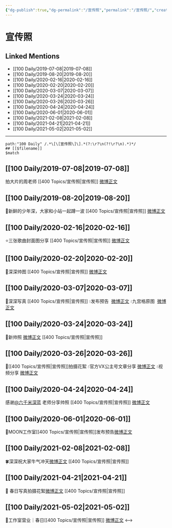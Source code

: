 ```yaml
---
{"dg-publish":true,"dg-permalink":"/宣传照","permalink":"/宣传照/","created":"2023-03-27T13:35:13.217+08:00","updated":"2023-04-10T17:21:14.470+08:00"}
---
```


# 宣传照

## Linked Mentions
- [[100 Daily/2019-07-08\|2019-07-08]]
- [[100 Daily/2019-08-20\|2019-08-20]]
- [[100 Daily/2020-02-16\|2020-02-16]]
- [[100 Daily/2020-02-20\|2020-02-20]]
- [[100 Daily/2020-03-07\|2020-03-07]]
- [[100 Daily/2020-03-24\|2020-03-24]]
- [[100 Daily/2020-03-26\|2020-03-26]]
- [[100 Daily/2020-04-24\|2020-04-24]]
- [[100 Daily/2020-06-01\|2020-06-01]]
- [[100 Daily/2021-02-08\|2021-02-08]]
- [[100 Daily/2021-04-21\|2021-04-21]]
- [[100 Daily/2021-05-02\|2021-05-02]]


---

```expander
path:"100 Daily" /.*\[\[宣传照\]\].*(?:\r?\n(?!\r?\n).*)*/
## [[$filename]]
$match
```
## [[100 Daily/2019-07-08\|2019-07-08]]
拍大片的周老师 [[400 Topics/宣传照\|宣传照]]
[微博正文](https://m.weibo.cn/6466290670/4391924129583825)

## [[100 Daily/2019-08-20\|2019-08-20]]
🌱新鲜的少年深，大家和小站一起蹲一波 [[400 Topics/宣传照\|宣传照]]
[微博正文](https://m.weibo.cn/6466290670/4407492840825511)

## [[100 Daily/2020-02-16\|2020-02-16]]
⭐️三张歌曲封面图分享 [[400 Topics/宣传照\|宣传照]]
[微博正文](https://m.weibo.cn/6466290670/4472723805404177)
## [[100 Daily/2020-02-20\|2020-02-20]]
🌸深深帅图 [[400 Topics/宣传照\|宣传照]]
[微博正文](https://m.weibo.cn/6466290670/4474055791277009)
## [[100 Daily/2020-03-07\|2020-03-07]]
🌠深深写真 [[400 Topics/宣传照\|宣传照]]
💧发布预告  [微博正文](https://m.weibo.cn/6466290670/4479790503122564)
💧九宫格原图  [微博正文](https://m.weibo.cn/6466290670/4479805003580152)
## [[100 Daily/2020-03-24\|2020-03-24]]
🎵新帅照 [微博正文](https://m.weibo.cn/6466290670/4485999101225387) [[400 Topics/宣传照\|宣传照]]
## [[100 Daily/2020-03-26\|2020-03-26]]
💫[[400 Topics/宣传照\|宣传照]]拍摄花絮
💧官方VX公主号文章分享 [微博正文](https://m.weibo.cn/6466290670/4486757335111429)
💧视频分享 [微博正文](https://m.weibo.cn/6466290670/4486784094352559)

## [[100 Daily/2020-04-24\|2020-04-24]]
感谢[@六千米深蓝](https://weibo.com/n/%E5%85%AD%E5%8D%83%E7%B1%B3%E6%B7%B1%E8%93%9D) 老师分享帅照 [[400 Topics/宣传照\|宣传照]]
[微博正文](https://m.weibo.cn/6466290670/4497376729623861)

## [[100 Daily/2020-06-01\|2020-06-01]]
🍭MOON工作室[[400 Topics/宣传照\|宣传照]]发布预告[微博正文](https://m.weibo.cn/6466290670/4511104317374071)
## [[100 Daily/2021-02-08\|2021-02-08]]
🍀深深祝大家牛气冲天[微博正文](https://m.weibo.cn/6466290670/4602296996728384) [[400 Topics/宣传照\|宣传照]]
## [[100 Daily/2021-04-21\|2021-04-21]]
🌟 春日写真拍摄花絮[微博正文](https://m.weibo.cn/6466290670/4628500294665502) [[400 Topics/宣传照\|宣传照]]
## [[100 Daily/2021-05-02\|2021-05-02]]
🌟工作室营业｜春日[[400 Topics/宣传照\|宣传照]] [微博正文](https://m.weibo.cn/6466290670/4632522610180196)
<-->